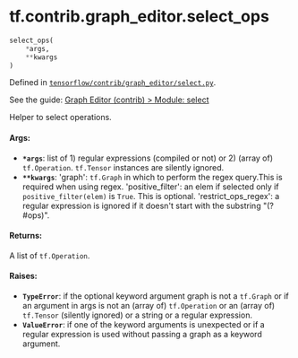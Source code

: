 <div itemscope itemtype="http://developers.google.com/ReferenceObject">
<meta itemprop="name" content="tf.contrib.graph_editor.select_ops" />
</div>

# tf.contrib.graph_editor.select_ops

``` python
select_ops(
    *args,
    **kwargs
)
```



Defined in [`tensorflow/contrib/graph_editor/select.py`](https://www.tensorflow.org/code/tensorflow/contrib/graph_editor/select.py).

See the guide: [Graph Editor (contrib) > Module: select](../../../../../api_guides/python/contrib.graph_editor.md#Module_select)

Helper to select operations.

#### Args:

* <b>`*args`</b>: list of 1) regular expressions (compiled or not) or 2) (array of)
    `tf.Operation`. `tf.Tensor` instances are silently ignored.
* <b>`**kwargs`</b>: 'graph': `tf.Graph` in which to perform the regex query.This is
    required when using regex.
    'positive_filter': an elem if selected only if `positive_filter(elem)` is
      `True`. This is optional.
    'restrict_ops_regex': a regular expression is ignored if it doesn't start
      with the substring "(?#ops)".

#### Returns:

A list of `tf.Operation`.

#### Raises:

* <b>`TypeError`</b>: if the optional keyword argument graph is not a `tf.Graph`
    or if an argument in args is not an (array of) `tf.Operation`
    or an (array of) `tf.Tensor` (silently ignored) or a string
    or a regular expression.
* <b>`ValueError`</b>: if one of the keyword arguments is unexpected or if a regular
    expression is used without passing a graph as a keyword argument.